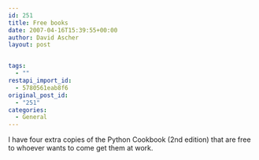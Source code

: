 ```yaml
---
id: 251
title: Free books
date: 2007-04-16T15:39:55+00:00
author: David Ascher
layout: post


tags:
  - ""
restapi_import_id:
  - 5780561eab8f6
original_post_id:
  - "251"
categories:
  - General
---
```

I have four extra copies of the Python Cookbook (2nd edition) that are free to whoever wants to come get them at work.